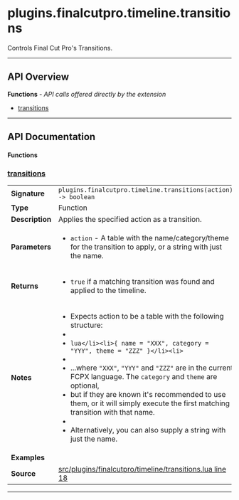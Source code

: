 # plugins.finalcutpro.timeline.transitions

Controls Final Cut Pro's Transitions.

---

## API Overview
**Functions** - _API calls offered directly by the extension_
 * [transitions](#transitions)


---

## API Documentation

#### Functions


### [transitions](#transitions)

|                                             |                                                                                     |
| --------------------------------------------|-------------------------------------------------------------------------------------|
| **Signature**                               | `plugins.finalcutpro.timeline.transitions(action) -> boolean`                                                                    |
| **Type**                                    | Function                                                                     |
| **Description**                             | Applies the specified action as a transition.                                                                     |
| **Parameters**                              | <ul><li>`action`     - A table with the name/category/theme for the transition to apply, or a string with just the name.</li></ul> |
| **Returns**                                 | <ul><li>`true` if a matching transition was found and applied to the timeline.</li></ul>          |
| **Notes**                                   | <ul><li>Expects action to be a table with the following structure:</li><li></li><li>```lua</li><li>{ name = "XXX", category = "YYY", theme = "ZZZ" }</li><li>```</li><li></li><li>...where `"XXX"`, `"YYY"` and `"ZZZ"` are in the current FCPX language. The `category` and `theme` are optional,</li><li>but if they are known it's recommended to use them, or it will simply execute the first matching transition with that name.</li><li></li><li>Alternatively, you can also supply a string with just the name.</li></ul> |
| **Examples**                                | <ul></ul> |
| **Source**                                  | [src/plugins/finalcutpro/timeline/transitions.lua line 18](https://github.com/CommandPost/CommandPost/blob/develop/src/plugins/finalcutpro/timeline/transitions.lua#L18) |

---

